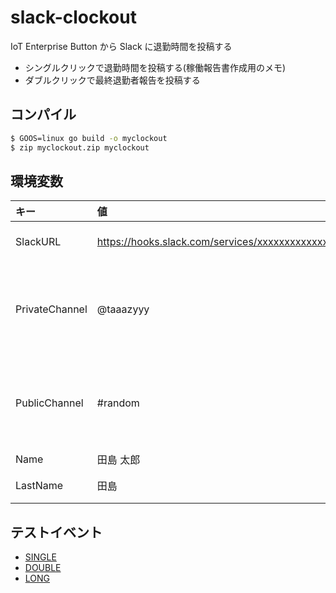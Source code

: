 # slack-clockout
IoT Enterprise Button から Slack に退勤時間を投稿する
* シングルクリックで退勤時間を投稿する(稼働報告書作成用のメモ)
* ダブルクリックで最終退勤者報告を投稿する

## コンパイル
```bash
$ GOOS=linux go build -o myclockout
$ zip myclockout.zip myclockout
```

## 環境変数
|キー|値|備考|
|:--|:--|:--|
|SlackURL|https://hooks.slack.com/services/xxxxxxxxxxxxxxxxxxxxxxxxxxxxxxxx|Slack Webhook URL|
|PrivateChannel|@taaazyyy|シングルクリックで退勤時間を投稿するチャンネル|
|PublicChannel|#random|ダブルクリックで最終退勤者を投稿するチャンネル|
|Name|田島 太郎|投稿者名|
|LastName|田島|最終退勤者報告|

## テストイベント
* [SINGLE](test/testevent_single.json)
* [DOUBLE](test/testevent_double.json)
* [LONG](test/testevent_long.json)